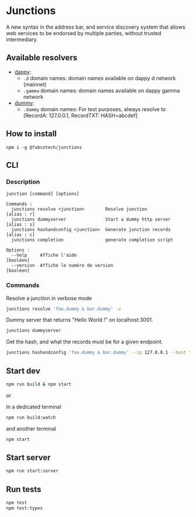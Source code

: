# Junctions

A new syntax in the address bar, and service discovery system that allows web services to be endorsed by multiple parties, without trusted intermediary.

## Available resolvers

- [dappy](./src/lib/domainResolvers/dappy.ts):
  - `.d` domain names: domain names available on dappy d network (mainnet)
  - `.gamma` domain names: domain names available on dappy gamma network
- [dummy](./src/lib/domainResolvers/dummy.ts):
  - `.dummy` domain names: For test purposes, always resolve to [RecordA: 127.0.0.1, RecordTXT: HASH=abcdef]

## How to install

```
npm i -g @fabcotech/junctions
```

## CLI

### Description

```
junction [command] [options]

Commands :
  junctions resolve <junction>        Resolve junction               [alias : r]
  junctions dummyserver               Start a dummy http server      [alias : s]
  junctions hashandconfig <junction>  Generate junction records      [alias : c]
  junctions completion                generate completion script

Options :
  --help     Affiche l'aide                                            [booléen]
  --version  Affiche le numéro de version                              [booléen]
```

### Commands

Resolve a junction in verbose mode

```sh
junctions resolve 'foo.dummy & bar.dummy' -v
```

Dummy server that returns "Hello World !" on localhost:3001.

```sh
junctions dummyserver
```

Get the hash, and what the records must be for a given endpoint.

```sh
junctions hashandconfig 'foo.dummy & bar.dummy' --ip 127.0.0.1 --host "foo&bar" --port 3001
```

## Start dev

```sh
npm run build & npm start
```

or

In a dedicated terminal

```sh
npm run build:watch
```

and another terminal

```sh
npm start
```

## Start server

```sh
npm run start:server
```

## Run tests

```sh
npm test
npm test:types
```
